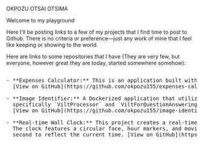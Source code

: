 
OKPOZU OTSAI OTSIMA

Welcome to my playground

Here I'll be posting links to a few of my projects that I find time to post to Github. There is no criteria 
or preference—just any work of mine that I feel like keeping or showing to the world.

Here are links to some repositories that I have (They are very few, but everyone, however great they are 
today, started somewhere somehow):

<pre> 
- **Expenses Calculator:** This is an application built with the Python library Streamlit and MongoDB database. 
  [View on GitHub](https://github.com/okpozu155/expenses-calculator)

- **Image Identifier:** A Dockerized application that utilizes the ViLT (Vision-and-Language Transformer) model, 
  specifically `ViltProcessor` and `ViltForQuestionAnswering`, to process both images and text together. 
  [View on GitHub](https://github.com/okpozu155/image-identifier)

- **Real-time Wall Clock:** This project creates a real-time wall clock using Python's turtle graphics module.
  The clock features a circular face, hour markers, and moving hour, minute, and second hands that update every
  second to reflect the current time. [View on GitHub](https://github.com/okpozu155/wall-clock)
</pre>
